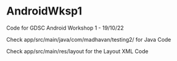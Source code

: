 # AndroidWksp1

Code for GDSC Android Workshop 1 - 19/10/22

Check app/src/main/java/com/madhavan/testing2/ for Java Code

Check app/src/main/res/layout for the Layout XML Code
